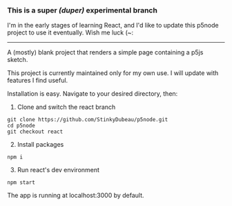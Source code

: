 ### This is a super *(duper)* experimental branch
I'm in the early stages of learning React, and I'd like to update this p5node project to use it eventually. Wish me luck (~:

------

A (mostly) blank project that renders a simple page containing a p5js sketch.

This project is currently maintained only for my own use. I will update with features I find useful.

Installation is easy. Navigate to your desired directory, then:
1. Clone and switch the react branch
```
git clone https://github.com/StinkyDubeau/p5node.git
cd p5node
git checkout react
```
2. Install packages
```
npm i
```
3. Run react's dev environment
```
npm start
```

The app is running at localhost:3000 by default.
